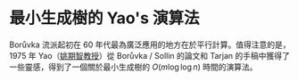 # 最小生成樹的 Yao's 演算法

Borůvka 流派起初在 60 年代最為廣泛應用的地方在於平行計算。值得注意的是，1975 年 Yao（[姚期智教授](https://zh.wikipedia.org/wiki/%E5%A7%9A%E6%9C%9F%E6%99%BA)）從 Borůvka / Sollin 的論文和 Tarjan 的手稿中獲得了一些靈感，得到了一個關於最小生成樹的 $O(m\log\log n)$ 時間的演算法。